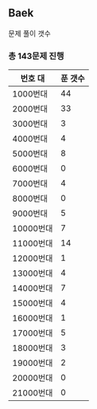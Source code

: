 ## Baek

문제 풀이 갯수

### 총 143문제 진행

번호 대 | 푼 갯수
--------- | -------
1000번대 | 44
2000번대 | 33
3000번대 | 3
4000번대 | 4
5000번대 | 8
6000번대 | 0
7000번대 | 4
8000번대 | 0
9000번대 | 5
10000번대 | 7
11000번대 | 14
12000번대 | 1
13000번대 | 4
14000번대 | 7
15000번대 | 4
16000번대 | 1
17000번대 | 5
18000번대 | 3
19000번대 | 2
20000번대 | 0
21000번대 | 0

